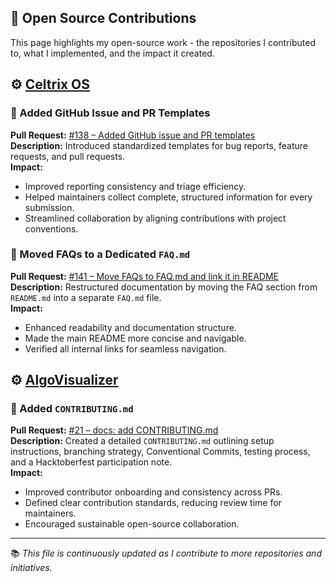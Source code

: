 ## 🧩 Open Source Contributions

This page highlights my open-source work - the repositories I contributed to, what I implemented, and the impact it created.  

## ⚙️ [**Celtrix OS**](https://github.com/celtrix-os/Celtrix.git)

### 🧾 Added GitHub Issue and PR Templates
**Pull Request:** [#138 – Added GitHub issue and PR templates](https://github.com/celtrix-os/Celtrix/pull/138)  
**Description:** Introduced standardized templates for bug reports, feature requests, and pull requests.  
**Impact:**  
- Improved reporting consistency and triage efficiency.  
- Helped maintainers collect complete, structured information for every submission.  
- Streamlined collaboration by aligning contributions with project conventions.  

### 📄 Moved FAQs to a Dedicated `FAQ.md`
**Pull Request:** [#141 – Move FAQs to FAQ.md and link it in README](https://github.com/celtrix-os/Celtrix/pull/141)  
**Description:** Restructured documentation by moving the FAQ section from `README.md` into a separate `FAQ.md` file.  
**Impact:**  
- Enhanced readability and documentation structure.  
- Made the main README more concise and navigable.  
- Verified all internal links for seamless navigation.  

## ⚙️ [**AlgoVisualizer**](https://github.com/mahaveergurjar/AlgoVisualizer.git)

### 📄 Added `CONTRIBUTING.md`
**Pull Request:** [#21 – docs: add CONTRIBUTING.md](https://github.com/mahaveergurjar/AlgoVisualizer/pull/21)  
**Description:** Created a detailed `CONTRIBUTING.md` outlining setup instructions, branching strategy, Conventional Commits, testing process, and a Hacktoberfest participation note.  
**Impact:**  
- Improved contributor onboarding and consistency across PRs.  
- Defined clear contribution standards, reducing review time for maintainers.  
- Encouraged sustainable open-source collaboration.

---

📚 *This file is continuously updated as I contribute to more repositories and initiatives.*
